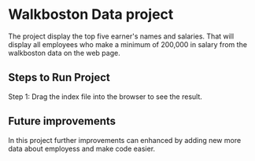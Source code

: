 # Walkboston Data project

The project display the top five earner's names and salaries. 
That will display all employees who make a minimum of 200,000 in salary from the walkboston data on the web page.

## Steps to Run Project
 
Step 1: Drag the index file into the browser to see the result.

## Future improvements
In this project further improvements can enhanced by adding new more data about employess and make code easier.
